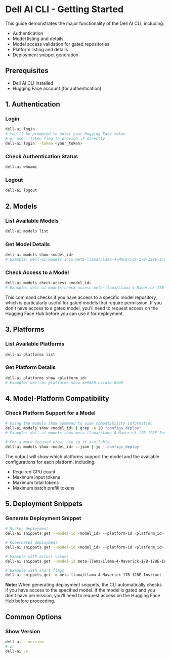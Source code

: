 # Dell AI CLI - Getting Started

This guide demonstrates the major functionality of the Dell AI CLI, including:
- Authentication
- Model listing and details
- Model access validation for gated repositories
- Platform listing and details
- Deployment snippet generation

## Prerequisites

- Dell AI CLI installed
- Hugging Face account (for authentication)

## 1. Authentication

### Login
```bash
dell-ai login
# You'll be prompted to enter your Hugging Face token
# or use --token flag to provide it directly
dell-ai login --token <your_token>
```

### Check Authentication Status
```bash
dell-ai whoami
```

### Logout
```bash
dell-ai logout
```

## 2. Models

### List Available Models
```bash
dell-ai models list
```

### Get Model Details
```bash
dell-ai models show <model_id>
# Example: dell-ai models show meta-llama/Llama-4-Maverick-17B-128E-Instruct
```

### Check Access to a Model
```bash
dell-ai models check-access <model_id>
# Example: dell-ai models check-access meta-llama/Llama-4-Maverick-17B-128E-Instruct
```

This command checks if you have access to a specific model repository, which is particularly useful for gated models that require permission. If you don't have access to a gated model, you'll need to request access on the Hugging Face Hub before you can use it for deployment.

## 3. Platforms

### List Available Platforms
```bash
dell-ai platforms list
```

### Get Platform Details
```bash
dell-ai platforms show <platform_id>
# Example: dell-ai platforms show xe9680-nvidia-h200
```

## 4. Model-Platform Compatibility

### Check Platform Support for a Model
```bash
# Using the models show command to view compatibility information
dell-ai models show <model_id> | grep -A 20 "configs_deploy"
# Example: dell-ai models show meta-llama/Llama-4-Maverick-17B-128E-Instruct | grep -A 20 "configs_deploy"

# For a more focused view, use jq if available
dell-ai models show <model_id> --json | jq '.configs_deploy'
```

The output will show which platforms support the model and the available configurations for each platform, including:
- Required GPU count
- Maximum input tokens
- Maximum total tokens
- Maximum batch prefill tokens

## 5. Deployment Snippets

### Generate Deployment Snippet
```bash
# Docker deployment
dell-ai snippets get --model-id <model_id> --platform-id <platform_id> --engine docker --gpus <num_gpus> --replicas <num_replicas>

# Kubernetes deployment
dell-ai snippets get --model-id <model_id> --platform-id <platform_id> --engine kubernetes --gpus <num_gpus> --replicas <num_replicas>

# Example with actual values
dell-ai snippets get --model-id meta-llama/Llama-4-Maverick-17B-128E-Instruct --platform-id xe9680-nvidia-h200 --engine docker --gpus 8 --replicas 1

# Example with short flags
dell-ai snippets get -m meta-llama/Llama-4-Maverick-17B-128E-Instruct -p xe9680-nvidia-h200 -e kubernetes -g 8 -r 1
```

**Note:** When generating deployment snippets, the CLI automatically checks if you have access to the specified model. If the model is gated and you don't have permission, you'll need to request access on the Hugging Face Hub before proceeding.

## Common Options

### Show Version
```bash
dell-ai --version
# or
dell-ai -v
```